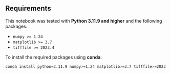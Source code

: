 ## Requirements

This notebook was tested with **Python 3.11.9 and higher** and the following packages:

- `numpy >= 1.24`
- `matplotlib >= 3.7`
- `tifffile >= 2023.4`

To install the required packages using **conda**:

```bash
conda install python=3.11.9 numpy>=1.24 matplotlib>=3.7 tifffile>=2023.4
